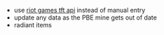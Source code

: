 - use [riot games tft api](https://developer.riotgames.com/docs/tft) instead of manual entry
- update any data as the PBE mine gets out of date
- radiant items